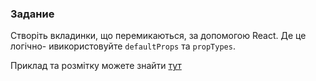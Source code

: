 ### Задание

Створіть вкладинки, що перемикаються, за допомогою React. Де це логічно- ивикористовуйте `defaultProps` та `propTypes`.

Приклад та розмітку можете знайти [тут](https://codepen.io/deniscreative/pen/rwPrKw)
